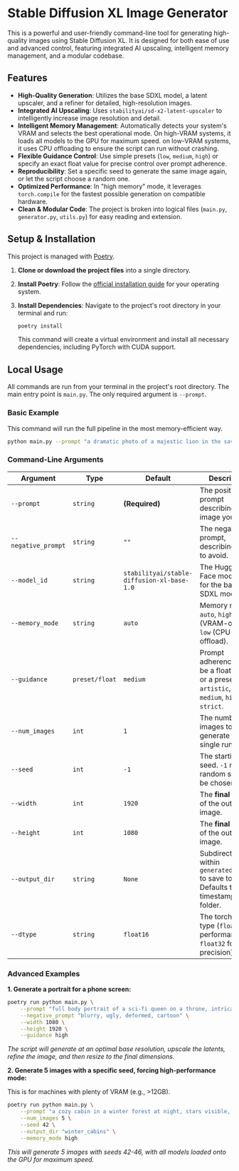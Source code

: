 # Stable Diffusion XL Image Generator

This is a powerful and user-friendly command-line tool for generating high-quality images using Stable Diffusion XL. It is designed for both ease of use and advanced control, featuring integrated AI upscaling, intelligent memory management, and a modular codebase.

## Features

- **High-Quality Generation**: Utilizes the base SDXL model, a latent upscaler, and a refiner for detailed, high-resolution images.
- **Integrated AI Upscaling**: Uses `stabilityai/sd-x2-latent-upscaler` to intelligently increase image resolution and detail.
- **Intelligent Memory Management**: Automatically detects your system's VRAM and selects the best operational mode. On high-VRAM systems, it loads all models to the GPU for maximum speed. on low-VRAM systems, it uses CPU offloading to ensure the script can run without crashing.
- **Flexible Guidance Control**: Use simple presets (`low`, `medium`, `high`) or specify an exact float value for precise control over prompt adherence.
- **Reproducibility**: Set a specific seed to generate the same image again, or let the script choose a random one.
- **Optimized Performance**: In "high memory" mode, it leverages `torch.compile` for the fastest possible generation on compatible hardware.
- **Clean & Modular Code**: The project is broken into logical files (`main.py`, `generator.py`, `utils.py`) for easy reading and extension.

## Setup & Installation

This project is managed with [Poetry](https://python-poetry.org/).

1.  **Clone or download the project files** into a single directory.

2.  **Install Poetry**: Follow the [official installation guide](https://python-poetry.org/docs/#installation) for your operating system.

3.  **Install Dependencies**: Navigate to the project's root directory in your terminal and run:
    ```bash
    poetry install
    ```
    This command will create a virtual environment and install all necessary dependencies, including PyTorch with CUDA support.

## Local Usage

All commands are run from your terminal in the project's root directory. The main entry point is `main.py`. The only required argument is `--prompt`.

### Basic Example

This command will run the full pipeline in the most memory-efficient way.

```bash
python main.py --prompt "a dramatic photo of a majestic lion in the savanna, cinematic lighting, 8k"
````

### Command-Line Arguments

| Argument | Type | Default | Description |
| --- | --- | --- | --- |
| `--prompt` | `string` | **(Required)** | The positive prompt describing the image you want. |
| `--negative_prompt` | `string` | `""` | The negative prompt, describing what to avoid. |
| `--model_id` | `string` | `stabilityai/stable-diffusion-xl-base-1.0`| The Hugging Face model ID for the base SDXL model. |
| `--memory_mode` | `string` | `auto` | Memory mode: `auto`, `high` (VRAM-only), `low` (CPU offload). |
| `--guidance` | `preset/float` | `medium` | Prompt adherence. Can be a float (`8.2`) or a preset: `artistic`, `low`, `medium`, `high`, `strict`. |
| `--num_images` | `int` | `1` | The number of images to generate in a single run. |
| `--seed` | `int` | `-1` | The starting seed. `-1` means a random seed will be chosen. |
| `--width` | `int` | `1920` | The **final width** of the output image. |
| `--height` | `int` | `1080` | The **final height** of the output image. |
| `--output_dir` | `string` | `None` | Subdirectory within `generated_images` to save to. Defaults to a timestamped folder. |
| `--dtype` | `string` | `float16` | The torch data type (`float16` for performance, `float32` for precision). |

### Advanced Examples

**1. Generate a portrait for a phone screen:**

```bash
poetry run python main.py \
    --prompt "full body portrait of a sci-fi queen on a throne, intricate armor, cinematic" \
    --negative_prompt "blurry, ugly, deformed, cartoon" \
    --width 1080 \
    --height 1920 \
    --guidance high
```

*The script will generate at an optimal base resolution, upscale the latents, refine the image, and then resize to the final dimensions.*

**2. Generate 5 images with a specific seed, forcing high-performance mode:**

This is for machines with plenty of VRAM (e.g., >12GB).

```bash
poetry run python main.py \
    --prompt "a cozy cabin in a winter forest at night, stars visible, glowing windows" \
    --num_images 5 \
    --seed 42 \
    --output_dir "winter_cabins" \
    --memory_mode high
```

*This will generate 5 images with seeds 42-46, with all models loaded onto the GPU for maximum speed.*
